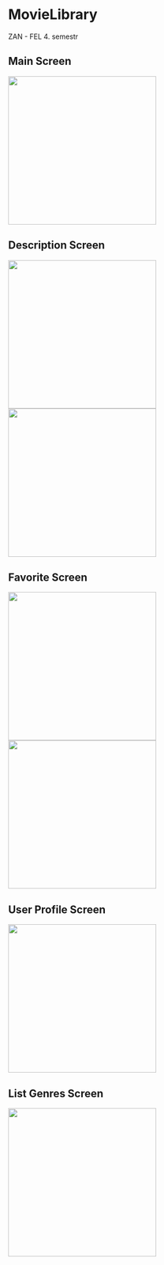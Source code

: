 # MovieLibrary
ZAN - FEL 4. semestr

## Main Screen
<img src="screens/01_MainScreen.png" width="300" />

## Description Screen
<img src="screens/02a_DescriptionScreen.png" width="300" />                                                                      <img src="screens/02b_DescriptionScreen.png" width="300" />

## Favorite Screen
<img src="screens/03a_FavoriteScreen.png" width="300" />                                                                         <img src="screens/03b_FavoriteScreen.png" width="300" />

## User Profile Screen
<img src="screens/04_UserScreen.png" width="300" />

## List Genres Screen
<img src="screens/05_ListGenresScreen.png" width="300" />
